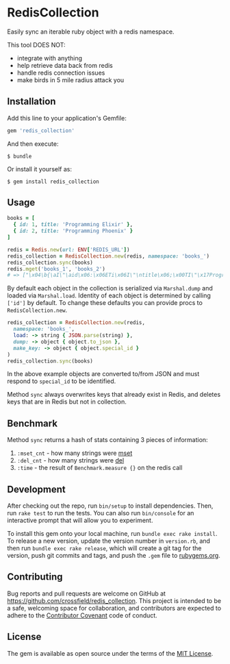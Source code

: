 # RedisCollection

Easily sync an iterable ruby object with a redis namespace.

This tool DOES NOT:

- integrate with anything
- help retrieve data back from redis
- handle redis connection issues
- make birds in 5 mile radius attack you

## Installation

Add this line to your application's Gemfile:

```ruby
gem 'redis_collection'
```

And then execute:

    $ bundle

Or install it yourself as:

    $ gem install redis_collection

## Usage

```ruby
books = [
  { id: 1, title: 'Programming Elixir' },
  { id: 2, title: 'Programming Phoenix' }
]

redis = Redis.new(url: ENV['REDIS_URL'])
redis_collection = RedisCollection.new(redis, namespace: 'books_')
redis_collection.sync(books)
redis.mget('books_1', 'books_2')
# => ["\x04\b{\aI\"\aid\x06:\x06ETi\x06I\"\ntitle\x06;\x00TI\"\x17Programming Elixir\x06;\x00T", "\x04\b{\aI\"\aid\x06:\x06ETi\aI\"\ntitle\x06;\x00TI\"\x18Programming Phoenix\x06;\x00T"]
```

By default each object in the collection is serialized via `Marshal.dump` and loaded via `Marshal.load`. Identity of each object is determined by calling `['id']` by default. To change these defaults you can provide procs to `RedisCollection.new`.

```ruby
redis_collection = RedisCollection.new(redis,
  namespace: 'books_',
  load: -> string { JSON.parse(string) },
  dump: -> object { object.to_json },
  make_key: -> object { object.special_id }
)
redis_collection.sync(books)
```

In the above example objects are converted to/from JSON and must respond to `special_id` to be identified.

Method `sync` always overwrites keys that already exist in Redis, and deletes keys that are in Redis but not in collection.

## Benchmark

Method `sync` returns a hash of stats containing 3 pieces of information:

1. `:mset_cnt` - how many strings were [mset](http://redis.io/commands/mset)
2. `:del_cnt` - how many strings were [del](http://redis.io/commands/del)
3. `:time` - the result of `Benchmark.measure {}` on the redis call

## Development

After checking out the repo, run `bin/setup` to install dependencies. Then, run `rake test` to run the tests. You can also run `bin/console` for an interactive prompt that will allow you to experiment.

To install this gem onto your local machine, run `bundle exec rake install`. To release a new version, update the version number in `version.rb`, and then run `bundle exec rake release`, which will create a git tag for the version, push git commits and tags, and push the `.gem` file to [rubygems.org](https://rubygems.org).

## Contributing

Bug reports and pull requests are welcome on GitHub at https://github.com/crossfield/redis_collection. This project is intended to be a safe, welcoming space for collaboration, and contributors are expected to adhere to the [Contributor Covenant](http://contributor-covenant.org) code of conduct.

## License

The gem is available as open source under the terms of the [MIT License](http://opensource.org/licenses/MIT).
